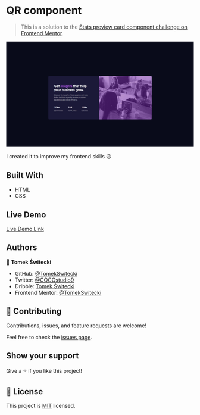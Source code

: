 # QR component

> This is a solution to the [Stats preview card component challenge on Frontend Mentor](https://www.frontendmentor.io/challenges/stats-preview-card-component-8JqbgoU62).

![screenshot](./images/screenshot.png)

I created it to improve my frontend skills 😃

## Built With

- HTML
- CSS 

## Live Demo

[Live Demo Link](https://tomekswitecki.github.io/stats-card-component/)

## Authors

👤 **Tomek Świtecki**

- GitHub: [@TomekSwitecki](https://github.com/TomekSwitecki)
- Twitter: [@COCOstudio9](https://twitter.com/COCOstudio9)
- Dribble: [Tomek Świtecki](https://dribbble.com/Switecki)
- Frontend Mentor: [@TomekSwitecki](https://www.frontendmentor.io/profile/TomekSwitecki)

## 🤝 Contributing

Contributions, issues, and feature requests are welcome!

Feel free to check the [issues page](../../issues/).

## Show your support

Give a ⭐️ if you like this project!

## 📝 License

This project is [MIT](./MIT.md) licensed.
